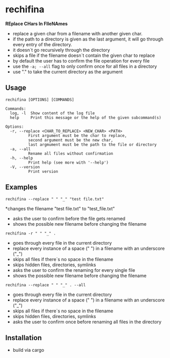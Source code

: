 # rechifina

**REplace CHars In FIleNAmes**


* replace a given char from a filename with another given char.
* if the path to a directory is given as the last argument, it will go through every entry of the directory.
* it doesn`t go recursively through the directory
* skips a file if the filename doesn`t contain the given char to replace
* by default the user has to confirm the file operation for every file
* use the ```-a; --all``` flag to only confirm once for all files in a directory
* use "." to take the current directory as the <path> argument

## Usage 

```
rechifina [OPTIONS] [COMMANDS]

Commands:
  log, -l  Show content of the log file
  help     Print this message or the help of the given subcommand(s)

Options:
  -r, --replace <CHAR_TO_REPLACE> <NEW_CHAR> <PATH>
          First argument must be the char to replace,
          second argument must be the new char,
          last argmument must be the path to the file or directory
  -a, --all
          Rename all files without confirmation
  -h, --help
          Print help (see more with '--help')
  -V, --version
          Print version
```

## Examples

```rechifina --replace " " "_" "test file.txt"```

*changes the filename "test file.txt" to "test_file.txt"
* asks the user to confirm before the file gets renamed
* shows the possible new filename before changing the filename

```rechifina -r " " "_" .```

* goes through every file in the current directory
* replace every instance of a space (" ") in a filename with an underscore ("_")
* skips all files if there`s no space in the filename
* skips hidden files, directories, symlinks
* asks the user to confirm the renaming for every single file
* shows the possible new filename before changing the filename


```rechifina --replace " " "_" . --all```

* goes through every file in the current directory
* replace every instance of a space (" ") in a filename with an underscore ("_")
* skips all files if there`s no space in the filename
* skips hidden files, directories, symlinks
* asks the user to confirm once before renaming all files in the directory

## Installation

* build via cargo

